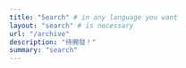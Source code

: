 ```yaml
---
title: "Search" # in any language you want
layout: "search" # is necessary
url: "/archive"
description: "待開發！"
summary: "search"
---
```

